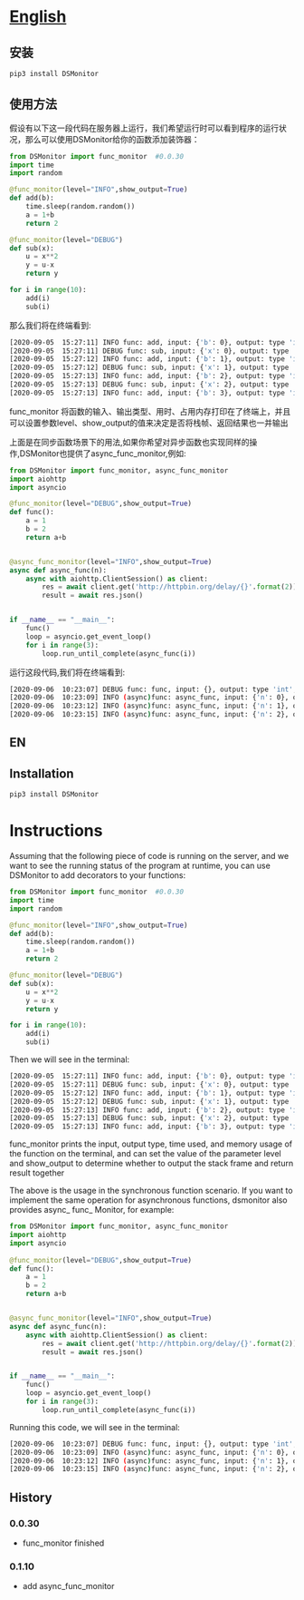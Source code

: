 # <a href="#EN">English</a>
## 安装
```bash
pip3 install DSMonitor
```

## 使用方法
假设有以下这一段代码在服务器上运行，我们希望运行时可以看到程序的运行状况，那么可以使用DSMonitor给你的函数添加装饰器：

```python
from DSMonitor import func_monitor  #0.0.30
import time
import random

@func_monitor(level="INFO",show_output=True)
def add(b):
    time.sleep(random.random())
    a = 1+b
    return 2

@func_monitor(level="DEBUG")
def sub(x):
    u = x**2
    y = u-x
    return y

for i in range(10):
    add(i)
    sub(i)

```

那么我们将在终端看到:

```bash
[2020-09-05  15:27:11] INFO func: add, input: {'b': 0}, output: type 'int', memory cost: 112, time cost: 0.878, output detail: 2
[2020-09-05  15:27:11] DEBUG func: sub, input: {'x': 0}, output: type 'int', memory cost: 112, time cost: 0.000, locals: {'y': 0, 'u': 0, 'x': 0}
[2020-09-05  15:27:12] INFO func: add, input: {'b': 1}, output: type 'int', memory cost: 112, time cost: 0.973, output detail: 2
[2020-09-05  15:27:12] DEBUG func: sub, input: {'x': 1}, output: type 'int', memory cost: 112, time cost: 0.000, locals: {'y': 0, 'u': 1, 'x': 1}
[2020-09-05  15:27:13] INFO func: add, input: {'b': 2}, output: type 'int', memory cost: 112, time cost: 0.799, output detail: 2
[2020-09-05  15:27:13] DEBUG func: sub, input: {'x': 2}, output: type 'int', memory cost: 112, time cost: 0.000, locals: {'y': 2, 'u': 4, 'x': 2}
[2020-09-05  15:27:13] INFO func: add, input: {'b': 3}, output: type 'int', memory cost: 112, time cost: 0.735, output detail: 2
```

func_monitor 将函数的输入、输出类型、用时、占用内存打印在了终端上，并且可以设置参数level、show_output的值来决定是否将栈帧、返回结果也一并输出

上面是在同步函数场景下的用法,如果你希望对异步函数也实现同样的操作,DSMonitor也提供了async_func_monitor,例如:

```python
from DSMonitor import func_monitor, async_func_monitor
import aiohttp
import asyncio

@func_monitor(level="DEBUG",show_output=True)
def func():
    a = 1
    b = 2
    return a+b


@async_func_monitor(level="INFO",show_output=True)
async def async_func(n):
    async with aiohttp.ClientSession() as client:
        res = await client.get('http://httpbin.org/delay/{}'.format(2))
        result = await res.json()


if __name__ == "__main__":
    func()
    loop = asyncio.get_event_loop()
    for i in range(3):
        loop.run_until_complete(async_func(i))
```
运行这段代码,我们将在终端看到:
```bash
[2020-09-06  10:23:07] DEBUG func: func, input: {}, output: type 'int', memory cost: 112, time cost: 0.000, locals: {'b': 2, 'a': 1}, output detail: 3
[2020-09-06  10:23:09] INFO (async)func: async_func, input: {'n': 0}, output: type 'NoneType', memory cost: 112, time cost: 2.478, output detail: None
[2020-09-06  10:23:12] INFO (async)func: async_func, input: {'n': 1}, output: type 'NoneType', memory cost: 112, time cost: 2.464, output detail: None
[2020-09-06  10:23:15] INFO (async)func: async_func, input: {'n': 2}, output: type 'NoneType', memory cost: 112, time cost: 3.034, output detail: None
```

<a name="EN"></a>
## EN

## Installation
```bash
pip3 install DSMonitor
```
# Instructions
Assuming that the following piece of code is running on the server, and we want to see the running status of the program at runtime, you can use DSMonitor to add decorators to your functions:

```python
from DSMonitor import func_monitor  #0.0.30
import time
import random

@func_monitor(level="INFO",show_output=True)
def add(b):
    time.sleep(random.random())
    a = 1+b
    return 2

@func_monitor(level="DEBUG")
def sub(x):
    u = x**2
    y = u-x
    return y

for i in range(10):
    add(i)
    sub(i)

```
Then we will see in the terminal:

```bash
[2020-09-05  15:27:11] INFO func: add, input: {'b': 0}, output: type 'int', memory cost: 112, time cost: 0.878, output detail: 2
[2020-09-05  15:27:11] DEBUG func: sub, input: {'x': 0}, output: type 'int', memory cost: 112, time cost: 0.000, locals: {'y': 0, 'u': 0, 'x': 0}
[2020-09-05  15:27:12] INFO func: add, input: {'b': 1}, output: type 'int', memory cost: 112, time cost: 0.973, output detail: 2
[2020-09-05  15:27:12] DEBUG func: sub, input: {'x': 1}, output: type 'int', memory cost: 112, time cost: 0.000, locals: {'y': 0, 'u': 1, 'x': 1}
[2020-09-05  15:27:13] INFO func: add, input: {'b': 2}, output: type 'int', memory cost: 112, time cost: 0.799, output detail: 2
[2020-09-05  15:27:13] DEBUG func: sub, input: {'x': 2}, output: type 'int', memory cost: 112, time cost: 0.000, locals: {'y': 2, 'u': 4, 'x': 2}
[2020-09-05  15:27:13] INFO func: add, input: {'b': 3}, output: type 'int', memory cost: 112, time cost: 0.735, output detail: 2
```
func_monitor prints the input, output type, time used, and memory usage of the function on the terminal, and can set the value of the parameter level and show_output to determine whether to output the stack frame and return result together

The above is the usage in the synchronous function scenario. If you want to implement the same operation for asynchronous functions, dsmonitor also provides async_ func_ Monitor, for example:
```python
from DSMonitor import func_monitor, async_func_monitor
import aiohttp
import asyncio
  
@func_monitor(level="DEBUG",show_output=True)
def func():
    a = 1
    b = 2
    return a+b


@async_func_monitor(level="INFO",show_output=True)
async def async_func(n):
    async with aiohttp.ClientSession() as client:
        res = await client.get('http://httpbin.org/delay/{}'.format(2))
        result = await res.json()


if __name__ == "__main__":
    func()
    loop = asyncio.get_event_loop()
    for i in range(3):
        loop.run_until_complete(async_func(i))
```
Running this code, we will see in the terminal:
```bash
[2020-09-06  10:23:07] DEBUG func: func, input: {}, output: type 'int', memory cost: 112, time cost: 0.000, locals: {'b': 2, 'a': 1}, output detail: 3
[2020-09-06  10:23:09] INFO (async)func: async_func, input: {'n': 0}, output: type 'NoneType', memory cost: 112, time cost: 2.478, output detail: None
[2020-09-06  10:23:12] INFO (async)func: async_func, input: {'n': 1}, output: type 'NoneType', memory cost: 112, time cost: 2.464, output detail: None
[2020-09-06  10:23:15] INFO (async)func: async_func, input: {'n': 2}, output: type 'NoneType', memory cost: 112, time cost: 3.034, output detail: None
```

## History
### 0.0.30
- func_monitor finished
### 0.1.10
- add async_func_monitor
